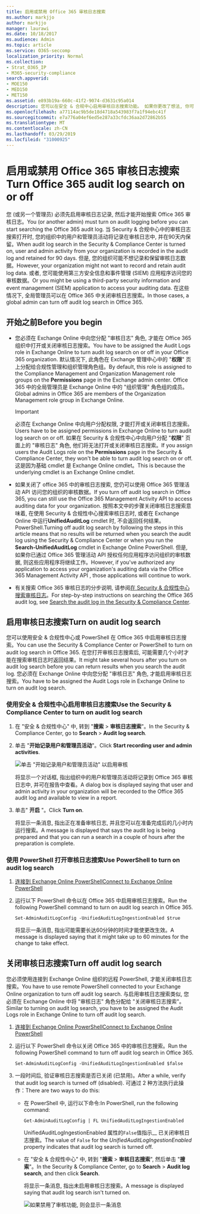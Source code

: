 ```yaml
---
title: 启用或禁用 Office 365 审核日志搜索
ms.author: markjjo
author: markjjo
manager: laurawi
ms.date: 10/18/2017
ms.audience: Admin
ms.topic: article
ms.service: O365-seccomp
localization_priority: Normal
ms.collection:
- Strat_O365_IP
- M365-security-compliance
search.appverid:
- MOE150
- MED150
- MET150
ms.assetid: e893b19a-660c-41f2-9074-d3631c95a014
description: 您可以在安全 & 合规中心启用审核日志搜索功能。 如果你更改了想法, 你可以随时关闭。 当 "审核日志搜索" 关闭时, 管理员无法在组织中搜索用户和管理员活动的 Office 365 审核日志。
ms.openlocfilehash: a77114ac9b5de18d4718a543983f7a1f94ebc41f
ms.sourcegitcommit: e7a776a04ef6ed5e287a33cfdc36aa2d72862b55
ms.translationtype: MT
ms.contentlocale: zh-CN
ms.lasthandoff: 03/29/2019
ms.locfileid: "31000925"
---
```

# <a name="turn-office-365-audit-log-search-on-or-off"></a><span data-ttu-id="4ba9b-105">启用或禁用 Office 365 审核日志搜索</span><span class="sxs-lookup"><span data-stu-id="4ba9b-105">Turn Office 365 audit log search on or off</span></span>

<span data-ttu-id="4ba9b-106">您 (或另一个管理员) 必须先启用审核日志记录, 然后才能开始搜索 Office 365 审核日志。</span><span class="sxs-lookup"><span data-stu-id="4ba9b-106">You (or another admin) must turn on audit logging before you can start searching the Office 365 audit log.</span></span> <span data-ttu-id="4ba9b-107">当 Security & 合规中心中的审核日志搜索打开时, 您的组织中的用户和管理员活动将记录在审核日志中, 并在90天内保留。</span><span class="sxs-lookup"><span data-stu-id="4ba9b-107">When audit log search in the Security & Compliance Center is turned on, user and admin activity from your organization is recorded in the audit log and retained for 90 days.</span></span> <span data-ttu-id="4ba9b-108">但是, 您的组织可能不想记录和保留审核日志数据。</span><span class="sxs-lookup"><span data-stu-id="4ba9b-108">However, your organization might not want to record and retain audit log data.</span></span> <span data-ttu-id="4ba9b-109">或者, 您可能使用第三方安全信息和事件管理 (SIEM) 应用程序访问您的审核数据。</span><span class="sxs-lookup"><span data-stu-id="4ba9b-109">Or you might be using a third-party security information and event management (SIEM) application to access your auditing data.</span></span> <span data-ttu-id="4ba9b-110">在这些情况下, 全局管理员可以在 Office 365 中关闭审核日志搜索。</span><span class="sxs-lookup"><span data-stu-id="4ba9b-110">In those cases, a global admin can turn off audit log search in Office 365.</span></span>
  
## <a name="before-you-begin"></a><span data-ttu-id="4ba9b-111">开始之前</span><span class="sxs-lookup"><span data-stu-id="4ba9b-111">Before you begin</span></span>

- <span data-ttu-id="4ba9b-112">您必须在 Exchange Online 中向您分配 "审核日志" 角色, 才能在 Office 365 组织中打开或关闭审核日志搜索。</span><span class="sxs-lookup"><span data-stu-id="4ba9b-112">You have to be assigned the Audit Logs role in Exchange Online to turn audit log search on or off in your Office 365 organization.</span></span> <span data-ttu-id="4ba9b-113">默认情况下, 此角色在 Exchange 管理中心中的 "**权限**" 页上分配给合规性管理和组织管理角色组。</span><span class="sxs-lookup"><span data-stu-id="4ba9b-113">By default, this role is assigned to the Compliance Management and Organization Management role groups on the **Permissions** page in the Exchange admin center.</span></span> <span data-ttu-id="4ba9b-114">Office 365 中的全局管理员是 Exchange Online 中的 "组织管理" 角色组的成员。</span><span class="sxs-lookup"><span data-stu-id="4ba9b-114">Global admins in Office 365 are members of the Organization Management role group in Exchange Online.</span></span> 
    
    > [!IMPORTANT]
    > <span data-ttu-id="4ba9b-115">必须在 Exchange Online 中向用户分配权限, 才能打开或关闭审核日志搜索。</span><span class="sxs-lookup"><span data-stu-id="4ba9b-115">Users have to be assigned permissions in Exchange Online to turn audit log search on or off.</span></span> <span data-ttu-id="4ba9b-116">如果在 Security & 合规性中心中向用户分配 "**权限**" 页面上的 "审核日志" 角色, 他们将无法打开或关闭审核日志搜索。</span><span class="sxs-lookup"><span data-stu-id="4ba9b-116">If you assign users the Audit Logs role on the **Permissions** page in the Security & Compliance Center, they won't be able to turn audit log search on or off.</span></span> <span data-ttu-id="4ba9b-117">这是因为基础 cmdlet 是 Exchange Online cmdlet。</span><span class="sxs-lookup"><span data-stu-id="4ba9b-117">This is because the underlying cmdlet is an Exchange Online cmdlet.</span></span> 
  
- <span data-ttu-id="4ba9b-118">如果关闭了 office 365 中的审核日志搜索, 您仍可以使用 Office 365 管理活动 API 访问您的组织的审核数据。</span><span class="sxs-lookup"><span data-stu-id="4ba9b-118">If you turn off audit log search in Office 365, you can still use the Office 365 Management Activity API to access auditing data for your organization.</span></span> <span data-ttu-id="4ba9b-119">按照本文中的步骤关闭审核日志搜索意味着, 在使用 Security & 合规性中心搜索审核日志时, 或者在 Exchange Online 中运行**UnifiedAuditLog** cmdlet 时, 不会返回任何结果。PowerShell.</span><span class="sxs-lookup"><span data-stu-id="4ba9b-119">Turning off audit log search by following the steps in this article means that no results will be returned when you search the audit log using the Security & Compliance Center or when you run the **Search-UnifiedAuditLog** cmdlet in Exchange Online PowerShell.</span></span> <span data-ttu-id="4ba9b-120">但是, 如果你已通过 Office 365 管理活动 API 授权任何应用程序访问组织的审核数据, 则这些应用程序将继续工作。</span><span class="sxs-lookup"><span data-stu-id="4ba9b-120">However, if you've authorized any application to access your organization's auditing data via the Office 365 Management Activity API , those applications will continue to work.</span></span> 
    
- <span data-ttu-id="4ba9b-121">有关搜索 Office 365 审核日志的分步说明, 请参阅[在 Security & 合规性中心搜索审核日志](search-the-audit-log-in-security-and-compliance.md)。</span><span class="sxs-lookup"><span data-stu-id="4ba9b-121">For step-by-step instructions on searching the Office 365 audit log, see [Search the audit log in the Security & Compliance Center](search-the-audit-log-in-security-and-compliance.md).</span></span>
    
## <a name="turn-on-audit-log-search"></a><span data-ttu-id="4ba9b-122">启用审核日志搜索</span><span class="sxs-lookup"><span data-stu-id="4ba9b-122">Turn on audit log search</span></span>

<span data-ttu-id="4ba9b-123">您可以使用安全 & 合规性中心或 PowerShell 在 Office 365 中启用审核日志搜索。</span><span class="sxs-lookup"><span data-stu-id="4ba9b-123">You can use the Security & Compliance Center or PowerShell to turn on audit log search in Office 365.</span></span> <span data-ttu-id="4ba9b-124">在您打开审核日志搜索后, 可能需要几个小时才能在搜索审核日志时返回结果。</span><span class="sxs-lookup"><span data-stu-id="4ba9b-124">It might take several hours after you turn on audit log search before you can return results when you search the audit log.</span></span> <span data-ttu-id="4ba9b-125">您必须在 Exchange Online 中向您分配 "审核日志" 角色, 才能启用审核日志搜索。</span><span class="sxs-lookup"><span data-stu-id="4ba9b-125">You have to be assigned the Audit Logs role in Exchange Online to turn on audit log search.</span></span>
  
### <a name="use-the-security--compliance-center-to-turn-on-audit-log-search"></a><span data-ttu-id="4ba9b-126">使用安全 & 合规性中心启用审核日志搜索</span><span class="sxs-lookup"><span data-stu-id="4ba9b-126">Use the Security & Compliance Center to turn on audit log search</span></span>

1. <span data-ttu-id="4ba9b-127">在 "安全 & 合规性中心" 中, 转到 "**搜索** \> **审核日志搜索**"。</span><span class="sxs-lookup"><span data-stu-id="4ba9b-127">In the Security & Compliance Center, go to **Search** \> **Audit log search**.</span></span>
    
2. <span data-ttu-id="4ba9b-128">单击 "**开始记录用户和管理员活动**"。</span><span class="sxs-lookup"><span data-stu-id="4ba9b-128">Click **Start recording user and admin activities**.</span></span>
    
    ![单击 "开始记录用户和管理员活动" 以启用审核](media/39a9d35f-88d0-4bbe-a962-0be2f838e2bf.png)
  
    <span data-ttu-id="4ba9b-130">将显示一个对话框, 指出组织中的用户和管理员活动将记录到 Office 365 审核日志中, 并可在报告中查看。</span><span class="sxs-lookup"><span data-stu-id="4ba9b-130">A dialog box is displayed saying that user and admin activity in your organization will be recorded to the Office 365 audit log and available to view in a report.</span></span> 
    
3. <span data-ttu-id="4ba9b-131">单击" **开启** "。</span><span class="sxs-lookup"><span data-stu-id="4ba9b-131">Click **Turn on**.</span></span>
    
    <span data-ttu-id="4ba9b-132">将显示一条消息, 指出正在准备审核日志, 并且您可以在准备完成后的几小时内运行搜索。</span><span class="sxs-lookup"><span data-stu-id="4ba9b-132">A message is displayed that says the audit log is being prepared and that you can run a search in a couple of hours after the preparation is complete.</span></span>
    
### <a name="use-powershell-to-turn-on-audit-log-search"></a><span data-ttu-id="4ba9b-133">使用 PowerShell 打开审核日志搜索</span><span class="sxs-lookup"><span data-stu-id="4ba9b-133">Use PowerShell to turn on audit log search</span></span>

1. [<span data-ttu-id="4ba9b-134">连接到 Exchange Online PowerShell</span><span class="sxs-lookup"><span data-stu-id="4ba9b-134">Connect to Exchange Online PowerShell</span></span>](https://go.microsoft.com/fwlink/p/?LinkID=396554)
    
2. <span data-ttu-id="4ba9b-135">运行以下 PowerShell 命令以在 Office 365 中启用审核日志搜索。</span><span class="sxs-lookup"><span data-stu-id="4ba9b-135">Run the following PowerShell command to turn on audit log search in Office 365.</span></span>
    
    ```
    Set-AdminAuditLogConfig -UnifiedAuditLogIngestionEnabled $true
    ```

    <span data-ttu-id="4ba9b-136">将显示一条消息, 指出可能需要长达60分钟的时间才能使更改生效。</span><span class="sxs-lookup"><span data-stu-id="4ba9b-136">A message is displayed saying that it might take up to 60 minutes for the change to take effect.</span></span>
  
## <a name="turn-off-audit-log-search"></a><span data-ttu-id="4ba9b-137">关闭审核日志搜索</span><span class="sxs-lookup"><span data-stu-id="4ba9b-137">Turn off audit log search</span></span>

<span data-ttu-id="4ba9b-138">您必须使用连接到 Exchange Online 组织的远程 PowerShell, 才能关闭审核日志搜索。</span><span class="sxs-lookup"><span data-stu-id="4ba9b-138">You have to use remote PowerShell connected to your Exchange Online organization to turn off audit log search.</span></span> <span data-ttu-id="4ba9b-139">与启用审核日志搜索类似, 您必须在 Exchange Online 中将 "审核日志" 角色分配给 "关闭审核日志搜索"。</span><span class="sxs-lookup"><span data-stu-id="4ba9b-139">Similar to turning on audit log search, you have to be assigned the Audit Logs role in Exchange Online to turn off audit log search.</span></span>
  
1. [<span data-ttu-id="4ba9b-140">连接到 Exchange Online PowerShell</span><span class="sxs-lookup"><span data-stu-id="4ba9b-140">Connect to Exchange Online PowerShell</span></span>](https://go.microsoft.com/fwlink/p/?LinkID=396554)
    
2. <span data-ttu-id="4ba9b-141">运行以下 PowerShell 命令以关闭 Office 365 中的审核日志搜索。</span><span class="sxs-lookup"><span data-stu-id="4ba9b-141">Run the following PowerShell command to turn off audit log search in Office 365.</span></span>
    
    ```
    Set-AdminAuditLogConfig -UnifiedAuditLogIngestionEnabled $false
    ```

3. <span data-ttu-id="4ba9b-142">一段时间后, 验证审核日志搜索是否已关闭 (已禁用)。</span><span class="sxs-lookup"><span data-stu-id="4ba9b-142">After a while, verify that audit log search is turned off (disabled).</span></span> <span data-ttu-id="4ba9b-143">可通过 2 种方法执行此操作：</span><span class="sxs-lookup"><span data-stu-id="4ba9b-143">There are two ways to do this:</span></span>
    
    - <span data-ttu-id="4ba9b-144">在 PowerShell 中, 运行以下命令:</span><span class="sxs-lookup"><span data-stu-id="4ba9b-144">In PowerShell, run the following command:</span></span>

        ```
        Get-AdminAuditLogConfig | FL UnifiedAuditLogIngestionEnabled
        ```

        <span data-ttu-id="4ba9b-145">UnifiedAuditLogIngestionEnabled 属性的`False`值指示__ 已关闭审核日志搜索。</span><span class="sxs-lookup"><span data-stu-id="4ba9b-145">The value of  `False` for the  _UnifiedAuditLogIngestionEnabled_ property indicates that audit log search is turned off.</span></span> 
    
    - <span data-ttu-id="4ba9b-146">在 "安全 & 合规性中心" 中, 转到 "**搜索** \> **审核日志搜索**", 然后单击 "**搜索**"。</span><span class="sxs-lookup"><span data-stu-id="4ba9b-146">In the Security & Compliance Center, go to **Search** \> **Audit log search**, and then click **Search**.</span></span>
    
      <span data-ttu-id="4ba9b-147">将显示一条消息, 指出未启用审核日志搜索。</span><span class="sxs-lookup"><span data-stu-id="4ba9b-147">A message is displayed saying that audit log search isn't turned on.</span></span> 
    
      ![如果禁用了审核功能, 则会显示一条消息](media/dca53da6-1cbe-4fa3-9860-f0d674de9538.png)
